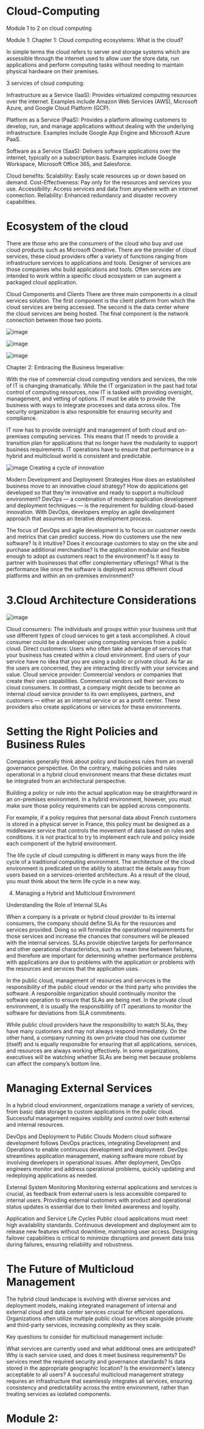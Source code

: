 # Cloud-Computing
Module 1 to 2 on cloud computing

Module 1:
Chapter 1:
Cloud computing ecosystems: What is the cloud?

In simple terms the cloud refers to server and storage systems which are assessible through the internet used to allow user the store data, run applications and perform computing tasks without needing to maintain physical hardware on their premises. 

3 services of cloud computing:

Infrastructure as a Service (IaaS):
Provides virtualized computing resources over the internet. Examples include Amazon Web Services (AWS), Microsoft Azure, and Google Cloud Platform (GCP).

Platform as a Service (PaaS): 
Provides a platform allowing customers to develop, run, and manage applications without dealing with the underlying infrastructure. Examples include Google App Engine and Microsoft Azure PaaS.

Software as a Service (SaaS): 
Delivers software applications over the internet, typically on a subscription basis. Examples include Google Workspace, Microsoft Office 365, and Salesforce.

Cloud benefits:
Scalability: Easily scale resources up or down based on demand.
Cost-Effectiveness: Pay only for the resources and services you use.
Accessibility: Access services and data from anywhere with an internet connection.
Reliability: Enhanced redundancy and disaster recovery capabilities.

# Ecosystem of the cloud

There are those who are the consumers of the cloud who buy and use cloud products such as Microsoft Onedrive.
There are the provider of cloud services, these cloud providers offer a variety of functions ranging from infrastructure services to applications and tools.
Designer of services are those companies who build applications and tools. Often services are intended to work within a specific cloud ecosystem or can augment a packaged cloud application.

Cloud Components and Clients
There are three main components in a cloud services solution. The first component is the client platform from which the cloud services are being accessed. The second is the data center where the cloud services are being hosted. The final component is the network connection between those two points.

![image](https://github.com/Darkinsator/Cloud-Computing/assets/112648301/814a4c04-dabc-401e-b784-34b8416c48b0)

![image](https://github.com/Darkinsator/Cloud-Computing/assets/112648301/c02c66cd-f573-4fb5-bca4-e61510a32fdb)

![image](https://github.com/Darkinsator/Cloud-Computing/assets/112648301/592ee917-ff99-4f4f-af58-b0c060d4b050)

Chapter 2:  Embracing the Business Imperative:

With the rise of commercial cloud computing vendors and services, the role of IT is changing dramatically. While the IT organization in the past had total control of computing resources, now IT is tasked with providing oversight, management, and vetting of options. IT must be able to provide the business with ways to integrate processes and data across silos. The security organization is also responsible for ensuring security and compliance. 

IT now has to provide oversight and management of both cloud and on-premises computing services. This means that IT needs to provide a transition plan for applications that no longer have the modularity to support business requirements. IT operations have to ensure that performance in a hybrid and multicloud world is consistent and predictable.

![image](https://github.com/Darkinsator/Cloud-Computing/assets/112648301/77818be8-1d13-4b67-b853-59035542fccd)
 Creating a cycle of innovation

Modern Development and Deployment Strategies
How does an established business move to an innovative cloud strategy? How do applications get developed so that they’re innovative and ready to support a multicloud environment? DevOps — a combination of modern application development and deployment techniques — is the requirement for building cloud-based innovation. With DevOps, developers employ an agile development approach that assumes an iterative development process. 

The focus of DevOps and agile development is to focus on customer needs and metrics that can predict success. How do customers use the new software? Is it intuitive? Does it encourage customers to stay on the site and purchase additional merchandise? Is the application modular and flexible enough to adopt as customers react to the environment? Is it easy to partner with businesses that offer complementary offerings? What is the performance like once the software is deployed across different cloud platforms and within an on-premises environment?

# 3.Cloud Architecture Considerations

![image](https://github.com/Darkinsator/Cloud-Computing/assets/112648301/4f317a5a-7365-4b39-bdb5-7f40f3d5458c)

Cloud consumers:  The individuals and groups within your business unit that use different types of cloud services to get a task accomplished. A cloud consumer could be a developer using computing services from a public cloud.
Direct customers:  Users who often take advantage of services that your business has created within a cloud environment. End users of your service have no idea that you are using a public or private cloud. As far as the users are concerned, they are interacting directly with your services and value.
Cloud service provider:  Commercial vendors or companies that create their own capabilities. Commercial vendors sell their services to cloud consumers. In contrast, a company might decide to become an internal cloud service provider to its own employees, partners, and customers — either as an internal service or as a profit center. These providers also create applications or services for these environments.


# Setting the Right Policies and Business Rules
Companies generally think about policy and business rules from an overall governance perspective. On the contrary, making policies and rules operational in a hybrid cloud environment means that these dictates must be integrated from an architectural perspective.

Building a policy or rule into the actual application may be straightforward in an on-premises environment. In a hybrid environment, however, you must make sure those policy requirements can be applied across components. 

For example, if a policy requires that personal data about French customers is stored in a physical server in France, this policy must be designed as a middleware service that controls the movement of data based on rules and conditions. it is not practical to try to implement each rule and policy inside each component of the hybrid environment.

The life cycle of cloud computing is different in many ways from the life cycle of a traditional computing environment. The architecture of the cloud environment is predicated on the ability to abstract the details away from users based on a services-oriented architecture. As a result of the cloud, you must think about the term life cycle in a new way. 

4. Managing a Hybrid and Multicloud Environment

Understanding the Role of Internal SLAs

When a company is a private or hybrid cloud provider to its internal consumers, the company should define SLAs for the resources and services provided. Doing so will formalize the operational requirements for those services and increase the chances that consumers will be pleased with the internal services. SLAs provide objective targets for performance and other operational characteristics, such as mean time between failures, and therefore are important for determining whether performance problems with applications are due to problems with the application or problems with the resources and services that the application uses.

In the public cloud, management of resources and services is the responsibility of the public cloud vendor or the third party who provides the software. A responsible organization should continually monitor the software operation to ensure that SLAs are being met. In the private cloud environment, it is usually the responsibility of IT operations to monitor the software for deviations from SLA commitments.

While public cloud providers have the responsibility to watch SLAs, they have many customers and may not always respond immediately. On the other hand, a company running its own private cloud has one customer (itself) and is equally responsible for ensuring that all applications, services, and resources are always working effectively. In some organizations, executives will be watching whether SLAs are being met because problems can affect the company’s bottom line.


# Managing External Services
In a hybrid cloud environment, organizations manage a variety of services, from basic data storage to custom applications in the public cloud. Successful management requires visibility and control over both external and internal resources.

DevOps and Deployment to Public Clouds
Modern cloud software development follows DevOps practices, integrating Development and Operations to enable continuous development and deployment. DevOps streamlines application management, making software more robust by involving developers in operational issues. After deployment, DevOps engineers monitor and address operational problems, quickly updating and redeploying applications as needed.

External System Monitoring
Monitoring external applications and services is crucial, as feedback from external users is less accessible compared to internal users. Providing external customers with product and operational status updates is essential due to their limited awareness and loyalty.

Application and Service Life Cycles
Public cloud applications must meet high availability standards. Continuous development and deployment aim to release new features without downtime, maintaining user access. Designing failover capabilities is critical to minimize disruptions and prevent data loss during failures, ensuring reliability and robustness.

# The Future of Multicloud Management
The hybrid cloud landscape is evolving with diverse services and deployment models, making integrated management of internal and external cloud and data center services crucial for efficient operations. Organizations often utilize multiple public cloud services alongside private and third-party services, increasing complexity as they scale.

Key questions to consider for multicloud management include:

What services are currently used and what additional ones are anticipated?
Why is each service used, and does it meet business requirements?
Do services meet the required security and governance standards?
Is data stored in the appropriate geographic location?
Is the environment's latency acceptable to all users?
A successful multicloud management strategy requires an infrastructure that seamlessly integrates all services, ensuring consistency and predictability across the entire environment, rather than treating services as isolated components.




   































# Module 2:







































